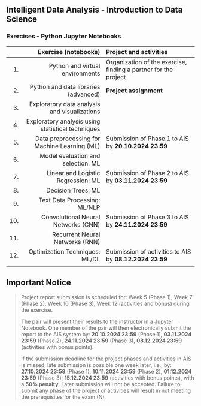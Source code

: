 ## Intelligent Data Analysis - Introduction to Data Science 
### Exercises - Python Jupyter Notebooks

|     | Exercise (notebooks)                                | Project and activities                                 |
| ---:| ---------------------------------------------------: | :----------------------------------------------------- |
| 1.  | Python and virtual environments                     | Organization of the exercise, finding a partner for the project |
| 2.  | Python and data libraries (advanced)                | **Project assignment**                                 |
| 3.  | Exploratory data analysis and visualizations        |                                                        |
| 4.  | Exploratory analysis using statistical techniques   |                                                        |
| 5.  | Data preprocessing for Machine Learning (ML)        | Submission of Phase 1 to AIS by **20.10.2024 23:59**   |
| 6.  | Model evaluation and selection: ML                  |                                                        |
| 7.  | Linear and Logistic Regression: ML                  | Submission of Phase 2 to AIS by **03.11.2024 23:59**   |
| 8.  | Decision Trees: ML                                  |                                                        |
| 9.  | Text Data Processing: ML/NLP                        |                                                        |
| 10. | Convolutional Neural Networks (CNN)                 | Submission of Phase 3 to AIS by **24.11.2024 23:59**   |
| 11. | Recurrent Neural Networks (RNN)                     |                                                        |
| 12. | Optimization Techniques: ML/DL                      | Submission of activities to AIS by **08.12.2024 23:59**|
|     |                                                     |                                                        |

## Important Notice

> Project report submission is scheduled for:
> Week 5 (Phase 1),
> Week 7 (Phase 2),
> Week 10 (Phase 3),
> Week 12 (activities and bonus) during the exercise.
>
> The pair will present their results to the instructor in a Jupyter Notebook. One member of the pair will then electronically submit the report to the AIS system by:
> **20.10.2024 23:59** (Phase 1),
> **03.11.2024 23:59** (Phase 2),
> **24.11.2024 23:59** (Phase 3),
> **08.12.2024 23:59** (activities with bonus points).
>
> If the submission deadline for the project phases and activities in AIS is missed, late submission is possible one week later, i.e., by:
> **27.10.2024 23:59** (Phase 1),
> **10.11.2024 23:59** (Phase 2),
> **01.12.2024 23:59** (Phase 3),
> **15.12.2024 23:59** (activities with bonus points),
> with a **50% penalty**.
> Later submission will not be accepted. Failure to submit any phase of the project or activities will result in not meeting the prerequisites for the exam (N).
